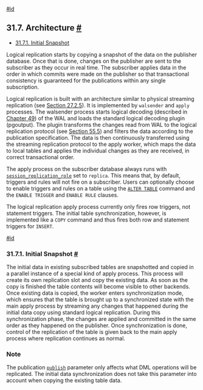 [#id](#LOGICAL-REPLICATION-ARCHITECTURE)

## 31.7. Architecture [#](#LOGICAL-REPLICATION-ARCHITECTURE)

- [31.7.1. Initial Snapshot](logical-replication-architecture#LOGICAL-REPLICATION-SNAPSHOT)

Logical replication starts by copying a snapshot of the data on the publisher database. Once that is done, changes on the publisher are sent to the subscriber as they occur in real time. The subscriber applies data in the order in which commits were made on the publisher so that transactional consistency is guaranteed for the publications within any single subscription.

Logical replication is built with an architecture similar to physical streaming replication (see [Section 27.2.5](warm-standby#STREAMING-REPLICATION)). It is implemented by `walsender` and `apply` processes. The walsender process starts logical decoding (described in [Chapter 49](logicaldecoding)) of the WAL and loads the standard logical decoding plugin (pgoutput). The plugin transforms the changes read from WAL to the logical replication protocol (see [Section 55.5](protocol-logical-replication)) and filters the data according to the publication specification. The data is then continuously transferred using the streaming replication protocol to the apply worker, which maps the data to local tables and applies the individual changes as they are received, in correct transactional order.

The apply process on the subscriber database always runs with [`session_replication_role`](runtime-config-client#GUC-SESSION-REPLICATION-ROLE) set to `replica`. This means that, by default, triggers and rules will not fire on a subscriber. Users can optionally choose to enable triggers and rules on a table using the [`ALTER TABLE`](sql-altertable) command and the `ENABLE TRIGGER` and `ENABLE RULE` clauses.

The logical replication apply process currently only fires row triggers, not statement triggers. The initial table synchronization, however, is implemented like a `COPY` command and thus fires both row and statement triggers for `INSERT`.

[#id](#LOGICAL-REPLICATION-SNAPSHOT)

### 31.7.1. Initial Snapshot [#](#LOGICAL-REPLICATION-SNAPSHOT)

The initial data in existing subscribed tables are snapshotted and copied in a parallel instance of a special kind of apply process. This process will create its own replication slot and copy the existing data. As soon as the copy is finished the table contents will become visible to other backends. Once existing data is copied, the worker enters synchronization mode, which ensures that the table is brought up to a synchronized state with the main apply process by streaming any changes that happened during the initial data copy using standard logical replication. During this synchronization phase, the changes are applied and committed in the same order as they happened on the publisher. Once synchronization is done, control of the replication of the table is given back to the main apply process where replication continues as normal.

### Note

The publication [`publish`](sql-createpublication#SQL-CREATEPUBLICATION-WITH-PUBLISH) parameter only affects what DML operations will be replicated. The initial data synchronization does not take this parameter into account when copying the existing table data.
